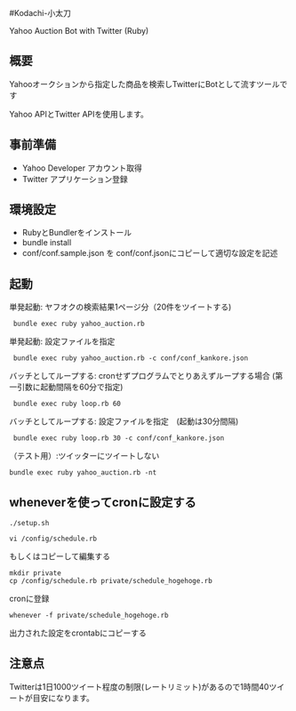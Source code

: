 #Kodachi-小太刀

Yahoo Auction Bot with Twitter (Ruby)

## 概要
Yahooオークションから指定した商品を検索しTwitterにBotとして流すツールです

Yahoo APIとTwitter APIを使用します。


## 事前準備
 - Yahoo Developer アカウント取得
 - Twitter アプリケーション登録

## 環境設定
 - RubyとBundlerをインストール
 - bundle install
 - conf/conf.sample.json を conf/conf.jsonにコピーして適切な設定を記述

## 起動

単発起動: ヤフオクの検索結果1ページ分（20件をツイートする) 

```
 bundle exec ruby yahoo_auction.rb
```

単発起動: 設定ファイルを指定

```
 bundle exec ruby yahoo_auction.rb -c conf/conf_kankore.json
```

バッチとしてループする: cronせずプログラムでとりあえずループする場合 (第一引数に起動間隔を60分で指定)

```
 bundle exec ruby loop.rb 60
```

バッチとしてループする: 設定ファイルを指定　(起動は30分間隔)

```
 bundle exec ruby loop.rb 30 -c conf/conf_kankore.json
```

（テスト用）:ツイッターにツイートしない

```
bundle exec ruby yahoo_auction.rb -nt
```

## wheneverを使ってcronに設定する

```
./setup.sh
```

```
vi /config/schedule.rb
```

もしくはコピーして編集する

```
mkdir private
cp /config/schedule.rb private/schedule_hogehoge.rb
```

cronに登録

```
whenever -f private/schedule_hogehoge.rb
```

出力された設定をcrontabにコピーする


## 注意点

Twitterは1日1000ツイート程度の制限(レートリミット)があるので1時間40ツイートが目安になります。

